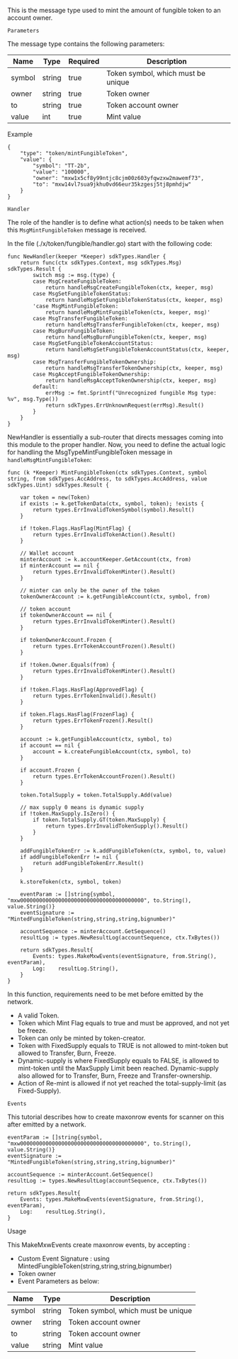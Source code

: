 This is the message type used to mint the amount of fungible token to an account owner.

`Parameters`

The message type contains the following parameters:

| Name | Type | Required | Description                 |
| ---- | ---- | -------- | --------------------------- |
| symbol | string | true   | Token symbol, which must be unique| |
| owner | string | true   | Token owner| |
| to | string | true   | Token account owner| |
| value | int | true   | Mint value| |


Example
```
{
    "type": "token/mintFungibleToken",
    "value": {
        "symbol": "TT-2b",
        "value": "100000",
        "owner": "mxw1x5cf8y99ntjc8cjm00z603yfqwzxw2mawemf73",
        "to": "mxw14vl7sua9jkhu0vd66eur35kzgesj5tj8pmhdjw"
    }
}

```

`Handler`

The role of the handler is to define what action(s) needs to be taken when this `MsgMintFungibleToken` message is received.

In the file (./x/token/fungible/handler.go) start with the following code:

```
func NewHandler(keeper *Keeper) sdkTypes.Handler {
	return func(ctx sdkTypes.Context, msg sdkTypes.Msg) sdkTypes.Result {
		switch msg := msg.(type) {
		case MsgCreateFungibleToken:
			return handleMsgCreateFungibleToken(ctx, keeper, msg)
		case MsgSetFungibleTokenStatus:
			return handleMsgSetFungibleTokenStatus(ctx, keeper, msg)
		'case MsgMintFungibleToken:
			return handleMsgMintFungibleToken(ctx, keeper, msg)'
		case MsgTransferFungibleToken:
			return handleMsgTransferFungibleToken(ctx, keeper, msg)
		case MsgBurnFungibleToken:
			return handleMsgBurnFungibleToken(ctx, keeper, msg)
		case MsgSetFungibleTokenAccountStatus:
			return handleMsgSetFungibleTokenAccountStatus(ctx, keeper, msg)
		case MsgTransferFungibleTokenOwnership:
			return handleMsgTransferTokenOwnership(ctx, keeper, msg)
		case MsgAcceptFungibleTokenOwnership:
			return handleMsgAcceptTokenOwnership(ctx, keeper, msg)
		default:
			errMsg := fmt.Sprintf("Unrecognized fungible Msg type: %v", msg.Type())
			return sdkTypes.ErrUnknownRequest(errMsg).Result()
		}
	}
}
```


NewHandler is essentially a sub-router that directs messages coming into this module to the proper handler.
Now, you need to define the actual logic for handling the MsgTypeMintFungibleToken message in `handleMsgMintFungibleToken`:

```
func (k *Keeper) MintFungibleToken(ctx sdkTypes.Context, symbol string, from sdkTypes.AccAddress, to sdkTypes.AccAddress, value sdkTypes.Uint) sdkTypes.Result {

	var token = new(Token)
	if exists := k.getTokenData(ctx, symbol, token); !exists {
		return types.ErrInvalidTokenSymbol(symbol).Result()
	}

	if !token.Flags.HasFlag(MintFlag) {
		return types.ErrInvalidTokenAction().Result()
	}

	// Wallet account
	minterAccount := k.accountKeeper.GetAccount(ctx, from)
	if minterAccount == nil {
		return types.ErrInvalidTokenMinter().Result()
	}

	// minter can only be the owner of the token
	tokenOwnerAccount := k.getFungibleAccount(ctx, symbol, from)

	// token account
	if tokenOwnerAccount == nil {
		return types.ErrInvalidTokenMinter().Result()
	}

	if tokenOwnerAccount.Frozen {
		return types.ErrTokenAccountFrozen().Result()
	}

	if !token.Owner.Equals(from) {
		return types.ErrInvalidTokenMinter().Result()
	}

	if !token.Flags.HasFlag(ApprovedFlag) {
		return types.ErrTokenInvalid().Result()
	}

	if token.Flags.HasFlag(FrozenFlag) {
		return types.ErrTokenFrozen().Result()
	}

	account := k.getFungibleAccount(ctx, symbol, to)
	if account == nil {
		account = k.createFungibleAccount(ctx, symbol, to)
	}

	if account.Frozen {
		return types.ErrTokenAccountFrozen().Result()
	}

	token.TotalSupply = token.TotalSupply.Add(value)

	// max supply 0 means is dynamic supply
	if !token.MaxSupply.IsZero() {
		if token.TotalSupply.GT(token.MaxSupply) {
			return types.ErrInvalidTokenSupply().Result()
		}
	}

	addFungibleTokenErr := k.addFungibleToken(ctx, symbol, to, value)
	if addFungibleTokenErr != nil {
		return addFungibleTokenErr.Result()
	}

	k.storeToken(ctx, symbol, token)

	eventParam := []string{symbol, "mxw000000000000000000000000000000000000000", to.String(), value.String()}
	eventSignature := "MintedFungibleToken(string,string,string,bignumber)"

	accountSequence := minterAccount.GetSequence()
	resultLog := types.NewResultLog(accountSequence, ctx.TxBytes())

	return sdkTypes.Result{
		Events: types.MakeMxwEvents(eventSignature, from.String(), eventParam),
		Log:    resultLog.String(),
	}
}
```

In this function, requirements need to be met before emitted by the network.

* A valid Token.
* Token which Mint Flag equals to true and must be approved, and not yet be freeze.
* Token can only be minted by token-creator.
* Token with FixedSupply equals to TRUE is not allowed to mint-token but allowed to Transfer, Burn, Freeze.
* Dynamic-supply is where FixedSupply equals to FALSE, is allowed to mint-token until the MaxSupply Limit been reached. Dynamic-supply also allowed for to Transfer, Burn, Freeze and Transfer-ownership.
* Action of Re-mint is allowed if not yet reached the total-supply-limit (as Fixed-Supply).


`Events`

This tutorial describes how to create maxonrow events for scanner on this after emitted by a network.

```
eventParam := []string{symbol, "mxw000000000000000000000000000000000000000", to.String(), value.String()}
eventSignature := "MintedFungibleToken(string,string,string,bignumber)"

accountSequence := minterAccount.GetSequence()
resultLog := types.NewResultLog(accountSequence, ctx.TxBytes())

return sdkTypes.Result{
    Events: types.MakeMxwEvents(eventSignature, from.String(), eventParam),
    Log:    resultLog.String(),
}
```

Usage

This MakeMxwEvents create maxonrow events, by accepting :

* Custom Event Signature : using MintedFungibleToken(string,string,string,bignumber)
* Token owner
* Event Parameters as below:

| Name | Type | Description                 |
| ---- | ---- | --------------------------- |
| symbol | string | Token symbol, which must be unique| |
| owner | string | Token account owner| |
| to | string | Token account owner| |
| value | string | Mint value| |

